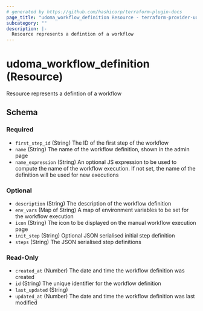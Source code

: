 ```yaml
---
# generated by https://github.com/hashicorp/terraform-plugin-docs
page_title: "udoma_workflow_definition Resource - terraform-provider-udoma"
subcategory: ""
description: |-
  Resource represents a defintion of a workflow
---
```


# udoma_workflow_definition (Resource)

Resource represents a defintion of a workflow



<!-- schema generated by tfplugindocs -->
## Schema

### Required

- `first_step_id` (String) The ID of the first step of the workflow
- `name` (String) The name of the workflow definition, shown in the admin page
- `name_expression` (String) An optional JS expression to be used to compute the name of 
				the workflow execution. If not set, the name of the definition will be used
				for new executions

### Optional

- `description` (String) The description of the workflow definition
- `env_vars` (Map of String) A map of environment variables to be set for the workflow execution
- `icon` (String) The icon to be displayed on the manual workflow execution page
- `init_step` (String) Optional JSON serialised initial step definition
- `steps` (String) The JSON serialised step definitions

### Read-Only

- `created_at` (Number) The date and time the workflow definition was created
- `id` (String) The unique identifier for the workflow definition
- `last_updated` (String)
- `updated_at` (Number) The date and time the workflow definition was last modified
